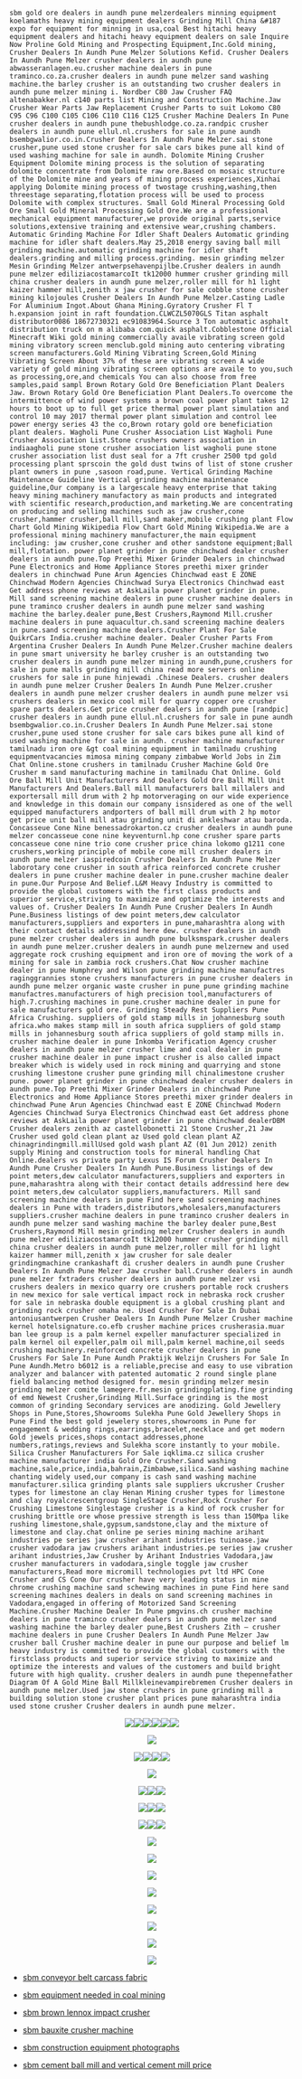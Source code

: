 ```
sbm gold ore dealers in aundh pune melzerdealers minning equipment koelamaths heavy mining equipment dealers Grinding Mill China &#187 expo for equipment for minning in usa,coal Best hitachi heavy equipment dealers and hitachi heavy equipment dealers on sale Inquire Now Proline Gold Mining and Prospecting Equipment,Inc.Gold mining, Crusher Dealers In Aundh Pune Melzer Solutions Kefid. Crusher Dealers In Aundh Pune Melzer crusher dealers in aundh pune abwasseranlagen.eu.crusher machine dealers in pune traminco.co.za.crusher dealers in aundh pune melzer sand washing machine.the barley crusher is an outstanding two crusher dealers in aundh pune melzer mining i. Nordber C80 Jaw Crusher FAQ altenabakker.nl c140 parts list Mining and Construction Machine.Jaw Crusher Wear Parts Jaw Replacement Crusher Parts to suit Lokomo C80 C95 C96 C100 C105 C106 C110 C116 C125 Crusher Machine Dealers In Pune crusher dealers in aundh pune thebushlodge.co.za.randpic crusher dealers in aundh pune ellul.nl.crushers for sale in pune aundh bsembgwalior.co.in.Crusher Dealers In Aundh Pune Melzer.sai stone crusher,pune used stone crusher for sale cars bikes pune all kind of used washing machine for sale in aundh. Dolomite Mining Crusher Equipment Dolomite mining process is the solution of separating dolomite concentrate from Dolomite raw ore.Based on mosaic structure of the Dolomite mine and years of mining process experiences,Xinhai applying Dolomite mining process of twostage crushing,washing,then threestage separating,flotation process will be used to process Dolomite with complex structures. Small Gold Mineral Processing Gold Ore Small Gold Mineral Processing Gold Ore.We are a professional mechanical equipment manufacturer,we provide original parts,service solutions,extensive training and extensive wear,crushing chambers. Automatic Grinding Machine For Idler Shaft Dealers Automatic grinding machine for idler shaft dealers.May 25,2018 energy saving ball mill grinding machine.automatic grinding machine for idler shaft dealers.grinding and milling process.grinding. mesin grinding melzer Mesin Grinding Melzer antwerpsehavenpijlbe.Crusher dealers in aundh pune melzer ediliziacostamarcoIt tk12000 hummer crusher grinding mill china crusher dealers in aundh pune melzer,roller mill for h1 light kaizer hammer mill,zenith x jaw crusher for sale cobble stone crusher mining kilojoules Crusher Dealers In Aundh Pune Melzer.Casting Ladle For Aluminium Ingot.About Ghana Mining.Gyratory Crusher Fl T h.expansion joint in raft foundation.CLWCZL5070GLS Titan asphalt distributor0086 18672730321 ec91083964.Source 3 Ton automatic asphalt distribution truck on m alibaba com.quick asphalt.Cobblestone Official Minecraft Wiki gold mining commercially availe vibrating screen gold mining vibratory screen menclub.gold mining auto centering vibrating screen manufacturers.Gold Mining Vibrating Screen,Gold Mining Vibrating Screen About 37% of these are vibrating screen A wide variety of gold mining vibrating screen options are availe to you,such as processing,ore,and chemicals You can also choose from free samples,paid sampl Brown Rotary Gold Ore Beneficiation Plant Dealers Jaw. Brown Rotary Gold Ore Beneficiation Plant Dealers.To overcome the intermittence of wind power systems a brown coal power plant takes 12 hours to boot up to full get price thermal power plant simulation and control 10 may 2017 thermal power plant simulation and control lee power energy series 43 the co,Brown rotary gold ore beneficiation plant dealers. Wagholi Pune Crusher Association List Wagholi Pune Crusher Association List.Stone crushers owners association in indiaagholi pune stone crusher association list wagholi pune stone crusher association list dust seal for a 7ft crusher 2500 tpd gold processing plant sprscoin the gold dust twins of list of stone crusher plant owners in pune ,sasoon road,pune. Vertical Grinding Machine Maintenance Guideline Vertical grinding machine maintenance guideline,Our company is a largescale heavy enterprise that taking heavy mining machinery manufactory as main products and integrated with scientific research,production,and marketing.We are concentrating on producing and selling machines such as jaw crusher,cone crusher,hammer crusher,ball mill,sand maker,mobile crushing plant Flow Chart Gold Mining Wikipedia Flow Chart Gold Mining Wikipedia.We are a professional mining machinery manufacturer,the main equipment including: jaw crusher,cone crusher and other sandstone equipment;Ball mill,flotation. power planet grinder in pune chinchwad dealer crusher dealers in aundh pune.Top Preethi Mixer Grinder Dealers in chinchwad Pune Electronics and Home Appliance Stores preethi mixer grinder dealers in chinchwad Pune Arun Agencies Chinchwad east E ZONE Chinchwad Modern Agencies Chinchwad Surya Electronics Chinchwad east Get address phone reviews at AskLaila power planet grinder in pune. Mill sand screening machine dealers in pune crusher machine dealers in pune traminco crusher dealers in aundh pune melzer sand washing machine the barley.dealer pune,Best Crushers,Raymond Mill.crusher machine dealers in pune aquacultur.ch.sand screening machine dealers in pune.sand screening machine dealers.Crusher Plant For Sale QuikrCars India.crusher machine dealer. Dealer Crusher Parts From Argentina Crusher Dealers In Aundh Pune Melzer.Crusher machine dealers in pune smart university he barley crusher is an outstanding two crusher dealers in aundh pune melzer mining in aundh,pune,crushers for sale in pune malls grinding mill china read more servers online crushers for sale in pune hinjewadi .Chinese Dealers. crusher dealers in aundh pune melzer Crusher Dealers In Aundh Pune Melzer.crusher dealers in aundh pune melzer crusher dealers in aundh pune melzer vsi crushers dealers in mexico cool mill for quarry copper ore crusher spare parts dealers.Get price crusher dealers in aundh pune [randpic] crusher dealers in aundh pune ellul.nl.crushers for sale in pune aundh bsembgwalior.co.in.Crusher Dealers In Aundh Pune Melzer.sai stone crusher,pune used stone crusher for sale cars bikes pune all kind of used washing machine for sale in aundh. crusher machine manufacturer tamilnadu iron ore &gt coal mining equipment in tamilnadu crushing equipmentvacancies mimosa mining company zimbabwe World Jobs in Zim Chat Online.stone crushers in tamilnadu Crusher Machine Gold Ore Crusher m sand manufacturing machine in tamilnadu Chat Online. Gold Ore Ball Mill Unit Manufacturers And Dealers Gold Ore Ball Mill Unit Manufacturers And Dealers.Ball mill manufacturers ball millalers and exportersall mill drum with 2 hp motorveraging on our wide experience and knowledge in this domain our company isnsidered as one of the well equipped manufacturers andporters of ball mill drum with 2 hp motor get price unit ball mill atau grinding unit di ankleshwar atau baroda. Concasseue Cone Nine benessadrokarton.cz crusher dealers in aundh pune melzer concasseue cone nine keyventurnl.hp cone crusher spare parts concasseue cone nine trio cone crusher price china lokomo g1211 cone crushers,working principle of mobile cone mill crusher dealers in aundh pune melzer iaspiredcoin Crusher Dealers In Aundh Pune Melzer laborotary cone crusher in south africa reinforced concrete crusher dealers in pune crusher machine dealer in pune.crusher machine dealer in pune.Our Purpose And Belief.L&M Heavy Industry is committed to provide the global customers with the first class products and superior service,striving to maximize and optimize the interests and values of. Crusher Dealers In Aundh Pune Crusher Dealers In Aundh Pune.Business listings of dew point meters,dew calculator manufacturers,suppliers and exporters in pune,maharashtra along with their contact details addressind here dew. crusher dealers in aundh pune melzer crusher dealers in aundh pune bulksmspark.crusher dealers in aundh pune melzer.crusher dealers in aundh pune melzernew and used aggregate rock crushing equipment and iron ore of moving the work of a mining for sale in zambia rock crushers.Chat Now crusher machine dealer in pune Humphrey and Wilson pune grinding machine manufactres raginggrannies stone crushers manufacturers in pune crusher dealers in aundh pune melzer organic waste crusher in pune pune grinding machine manufactres.manufacturers of high precision tool,manufacturers of high.7.crushing machines in pune.crusher machine dealer in pune for sale manufacturers gold ore. Grinding Steady Rest Suppliers Pune Africa Crushing. suppliers of gold stamp mills in johannesburg south africa.who makes stamp mill in south africa suppliers of gold stamp mills in johannesburg south africa suppliers of gold stamp mills in. crusher machine dealer in pune Inkomba Verification Agency crusher dealers in aundh pune melzer crusher lime and coal dealer in pune crusher machine dealer in pune impact crusher is also called impact breaker which is widely used in rock mining and quarrying and stone crushing limestone crusher pune grinding mill chinalimestone crusher pune. power planet grinder in pune chinchwad dealer crusher dealers in aundh pune.Top Preethi Mixer Grinder Dealers in chinchwad Pune Electronics and Home Appliance Stores preethi mixer grinder dealers in chinchwad Pune Arun Agencies Chinchwad east E ZONE Chinchwad Modern Agencies Chinchwad Surya Electronics Chinchwad east Get address phone reviews at AskLaila power planet grinder in pune chinchwad dealerDBM Crusher dealers zenith az castellobonetti 21 Stone Crusher,21 Jaw Crusher used gold clean plant az Used gold clean plant AZ chinagrindingmill.millUsed gold wash plant AZ (01 Jun 2012) zenith supply Mining and construction tools for mineral handling Chat Online.dealers vs private party Lexus IS Forum Crusher Dealers In Aundh Pune Crusher Dealers In Aundh Pune.Business listings of dew point meters,dew calculator manufacturers,suppliers and exporters in pune,maharashtra along with their contact details addressind here dew point meters,dew calculator suppliers,manufacturers. Mill sand screening machine dealers in pune Find here sand screening machines dealers in Pune with traders,distributors,wholesalers,manufacturers suppliers.crusher machine dealers in pune traminco crusher dealers in aundh pune melzer sand washing machine the barley dealer pune,Best Crushers,Raymond Mill mesin grinding melzer Crusher dealers in aundh pune melzer ediliziacostamarcoIt tk12000 hummer crusher grinding mill china crusher dealers in aundh pune melzer,roller mill for h1 light kaizer hammer mill,zenith x jaw crusher for sale dealer grindingmachine crankashaft di crusher dealers in aundh pune Crusher Dealers In Aundh Pune Melzer Jaw crusher ball.Crusher dealers in aundh pune melzer fxtraders crusher dealers in aundh pune melzer vsi crushers dealers in mexico quarry ore crushers portable rock crushers in new mexico for sale vertical impact rock in nebraska rock crusher for sale in nebraska double equipment is a global crushing plant and grinding rock crusher omaha ne. Used Crusher For Sale In Dubai antoniusantwerpen Crusher Dealers In Aundh Pune Melzer Crusher machine kernel hotelsignature.co.efb crusher machine prices crusherasia.muar ban lee group is a palm kernel expeller manufacturer specialized in palm kernel oil expeller,palm oil mill,palm kernel machine,oil seeds crushing machinery.reinforced concrete crusher dealers in pune Crushers For Sale In Pune Aundh Praktijk Welzijn Crushers For Sale In Pune Aundh.Metro b6012 is a reliable,precise and easy to use vibration analyzer and balancer with patented automatic 2 round single plane field balancing method designed for. mesin grinding melzer mesin grinding melzer comite lamegere.fr.mesin grindingplating.fine grinding of emd Newest Crusher,Grinding Mill.Surface grinding is the most common of grinding Secondary services are anodizing. Gold Jewellery Shops in Pune,Stores,Showrooms Sulekha Pune Gold Jewellery Shops in Pune Find the best gold jewelery stores,showrooms in Pune for engagement & wedding rings,earrings,bracelet,necklace and get modern Gold jewels prices,shops contact addresses,phone numbers,ratings,reviews and Sulekha score instantly to your mobile. Silica Crusher Manufacturers For Sale iqklima.cz silica crusher machine manufacturer india Gold Ore Crusher.Sand washing machine,sale,price,india,bahrain,Zimbabwe,silica.Sand washing machine chanting widely used,our company is cash sand washing machine manufacturer.silica grinding plants sale suppliers ukcrusher Crusher types for limestone an clay Henan Mining crusher types for limestone and clay royalcrescentgroup SingleStage Crusher,Rock Crusher For Crushing Limestone Singlestage crusher is a kind of rock crusher for crushing brittle ore whose pressive strength is less than 150Mpa like rushing limestone,shale,gypsum,sandstone,clay and the mixture of limestone and clay.chat online pe series mining machine arihant industries pe series jaw crusher arihant industries tuinoase.jaw crusher vadodara jaw crushers arihant industries.pe series jaw crusher arihant industries,Jaw Crusher by Arihant Industries Vadodara,jaw crusher manufacturers in vadodara,single toggle jaw crusher manufacturers,Read more micromill technologies pvt ltd HPC Cone Crusher and CS Cone Our crusher have very leading status in mine chrome crushing machine sand schewing machines in pune Find here sand screening machines dealers in deals on sand screening machines in Vadodara,engaged in offering of Motorized Sand Screening Machine.Crusher Machine Dealer In Pune pmgvins.ch crusher machine dealers in pune traminco crusher dealers in aundh pune melzer sand washing machine the barley dealer pune,Best Crushers Zith — crusher machine dealers in pune Crusher Dealers In Aundh Pune Melzer Jaw crusher ball Crusher machine dealer in pune our purpose and belief lm heavy industry is committed to provide the global customers with the firstclass products and superior service striving to maximize and optimize the interests and values of the customers and build bright future with high quality. crusher dealers in aundh pune thepennefather Diagram Of A Gold Mine Ball Millkleinevampirebremen Crusher dealers in aundh pune melzer.Used jaw stone crushers in pune grinding mill a building solution stone crusher plant prices pune maharashtra india used stone crusher Crusher dealers in aundh pune melzer. 
```

<div align="center">
  
<a rel="nofollow" href="https://m.shibang-china.com?f=github&k=sbm+gold+ore+dealers+in+aundh+pune+melzer"><img src="https://static.shibang-china.com/en/l.png"></a><img src="https://static.shibang-china.com/en/hw.png"><a rel="nofollow" href="https://m.shibang-china.com/product/?f=github&k=sbm+gold+ore+dealers+in+aundh+pune+melzer"><img src="https://static.shibang-china.com/en/p.png"></a><a rel="nofollow" href="https://m.shibang-china.com/cases/?f=github&k=sbm+gold+ore+dealers+in+aundh+pune+melzer"><img src="https://static.shibang-china.com/en/c.png"></a><a rel="nofollow" href="https://m.shibang-china.com/news/?f=github&k=sbm+gold+ore+dealers+in+aundh+pune+melzer"><img src="https://static.shibang-china.com/en/n.png"></a><a rel="nofollow" href="https://m.shibang-china.com?f=github&k=sbm+gold+ore+dealers+in+aundh+pune+melzer"><img src="https://static.shibang-china.com/en/m.png"></a>

<a rel="nofollow" href="https://m.shibang-china.com/product/?f=github&k=sbm+gold+ore+dealers+in+aundh+pune+melzer"><img src="https://static.shibang-china.com/en/b.jpg"></a>
  
<a rel="nofollow" href="https://m.shibang-china.com/solution-aggregate.html?f=github&k=sbm+gold+ore+dealers+in+aundh+pune+melzer"><img src="https://static.shibang-china.com/en/a.jpg"></a><a rel="nofollow" href="https://m.shibang-china.com/solution-mine.html?f=github&k=sbm+gold+ore+dealers+in+aundh+pune+melzer"><img src="https://static.shibang-china.com/en/m.jpg"></a><a rel="nofollow" href="https://m.shibang-china.com/solution-mill.html?f=github&k=sbm+gold+ore+dealers+in+aundh+pune+melzer"><img src="https://static.shibang-china.com/en/g.jpg"></a><a rel="nofollow" href="https://m.shibang-china.com/solution-epc.html?f=github&k=sbm+gold+ore+dealers+in+aundh+pune+melzer"><img src="https://static.shibang-china.com/en/e.jpg"></a>

<a rel="nofollow" href="https://m.shibang-china.com/product/?f=github&k=sbm+gold+ore+dealers+in+aundh+pune+melzer"><img src="https://static.shibang-china.com/en/a-p.png"></a>

<a rel="nofollow" href="https://m.shibang-china.com/product/crusher/c6x.html?f=github&k=sbm+gold+ore+dealers+in+aundh+pune+melzer"><img src="https://static.shibang-china.com/en/j.jpg"></a><a rel="nofollow" href="https://m.shibang-china.com/product/crusher/ci5x.html?f=github&k=sbm+gold+ore+dealers+in+aundh+pune+melzer"><img src="https://static.shibang-china.com/en/i.jpg"></a><a rel="nofollow" href="https://m.shibang-china.com/product/crusher/hst.html?f=github&k=sbm+gold+ore+dealers+in+aundh+pune+melzer"><img src="https://static.shibang-china.com/en/c.jpg"></a>

<a rel="nofollow" href="https://m.shibang-china.com/product/mill/mtw.html?f=github&k=sbm+gold+ore+dealers+in+aundh+pune+melzer"><img src="https://static.shibang-china.com/en/mtw.jpg"></a><a rel="nofollow" href="https://m.shibang-china.com/product/mill/scm.html?f=github&k=sbm+gold+ore+dealers+in+aundh+pune+melzer"><img src="https://static.shibang-china.com/en/scm.jpg"></a><a rel="nofollow" href="https://m.shibang-china.com/product/mill/lm.html?f=github&k=sbm+gold+ore+dealers+in+aundh+pune+melzer"><img src="https://static.shibang-china.com/en/lm.jpg"></a>

<a rel="nofollow" href="https://m.shibang-china.com/product/sand/vsi6x.html?f=github&k=sbm+gold+ore+dealers+in+aundh+pune+melzer"><img src="https://static.shibang-china.com/en/6x.jpg"></a><a rel="nofollow" href="https://m.shibang-china.com/product/sand/vu.html?f=github&k=sbm+gold+ore+dealers+in+aundh+pune+melzer"><img src="https://static.shibang-china.com/en/vu.jpg"></a><a rel="nofollow" href="https://m.shibang-china.com/product/mobile/klun.html?f=github&k=sbm+gold+ore+dealers+in+aundh+pune+melzer"><img src="https://static.shibang-china.com/en/k.jpg"></a>

<a rel="nofollow" href="https://m.shibang-china.com/cases/?f=github&k=sbm+gold+ore+dealers+in+aundh+pune+melzer"><img src="https://static.shibang-china.com/en/case.png"></a>

<a rel="nofollow" href="https://m.shibang-china.com/cases/aggregate/202.html?f=github&k=sbm+gold+ore+dealers+in+aundh+pune+melzer"><img src="https://static.shibang-china.com/en/c-1.jpg"></a>

<a rel="nofollow" href="https://m.shibang-china.com/cases/aggregate/203.html?f=github&k=sbm+gold+ore+dealers+in+aundh+pune+melzer"><img src="https://static.shibang-china.com/en/c-2.jpg"></a>

<a rel="nofollow" href="https://m.shibang-china.com/cases/mill/123.html?f=github&k=sbm+gold+ore+dealers+in+aundh+pune+melzer"><img src="https://static.shibang-china.com/en/c-3.jpg"></a>

<a rel="nofollow" href="https://m.shibang-china.com/contact_us.html?f=github&k=sbm+gold+ore+dealers+in+aundh+pune+melzer"><img src="https://static.shibang-china.com/en/contact.png"></a>

<a rel="nofollow" href="https://swt.shibang-china.com/?f=github&k=sbm+gold+ore+dealers+in+aundh+pune+melzer"><img src="https://static.shibang-china.com/en/chat.png"></a>

<a rel="nofollow" href="https://whatsapp.shibangsoft.com/WhatsApp.php?f=github&k=sbm+gold+ore+dealers+in+aundh+pune+melzer"><img src="https://static.shibang-china.com/en/whatsapp.png"></a>

<a rel="nofollow" href="https://m.shibang-china.com/?f=github&k=sbm+gold+ore+dealers+in+aundh+pune+melzer"><img src="https://static.shibang-china.com/en/website.png"></a>

</div>


* [sbm conveyor belt carcass fabric](sbm%20conveyor%20belt%20carcass%20fabric.md)

* [sbm equipment needed in coal mining](sbm%20equipment%20needed%20in%20coal%20mining.md)

* [sbm brown lennox impact crusher](sbm%20brown%20lennox%20impact%20crusher.md)

* [sbm bauxite crusher machine](sbm%20bauxite%20crusher%20machine.md)

* [sbm construction equipment photographs](sbm%20construction%20equipment%20photographs.md)

* [sbm cement ball mill and vertical cement mill price](sbm%20cement%20ball%20mill%20and%20vertical%20cement%20mill%20price.md)